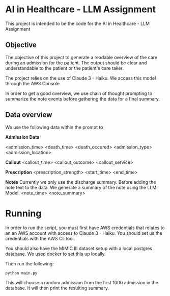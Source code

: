 # AI in Healthcare - LLM Assignment

This project is intended to be the code for the AI in Healthcare - LLM Assignment

## Objective

The objective of this project to generate a readable overview of the care during an admission for the patient.
The output should be clear and understandable to the patient or the patient's care taker.

The project relies on the use of Claude 3 - Haiku. We access this model through the AWS Console.

In order to get a good overview, we use chain of thought prompting to summarize the note events before gathering the data for a final summary.

## Data overview

We use the following data within the prompt to 

**Admission Data**

<admission_time>
<death_time>
<death_occured>
<admission_type>
<admission_location>
<insurance>
<ethnicity>
<diagnosis>


**Callout**
<callout_time>
<callout_outcome>
<callout_service>

**Prescription**
<name>
<prescription_strength>
<route>
<start_time>
<end_time>

**Notes**
Currently we only use the discharge summary.
Before adding the note text to the data. We generate a summary of the note using the LLM Model.
<note_time>
<note_summary>


# Running

In order to run the script, you must first have AWS credentials that relates to an an AWS account with access to Claude 3 - Haiku.
You should set us the credentials with the AWS Cli tool.

You should also have the MIMIC III dataset setup with a local postgres database. We used docker to set this up locally.

Then run the following:

```
python main.py
```

This will choose a random admission from the first 1000 admission in the database. It will then print the resulting summary.





